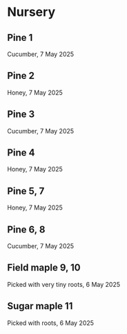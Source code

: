 # Nursery

## Pine 1
Cucumber, 7 May 2025

## Pine 2
Honey, 7 May 2025

## Pine 3
Cucumber, 7 May 2025

## Pine 4
Honey, 7 May 2025

## Pine 5, 7
Honey, 7 May 2025

## Pine 6, 8
Cucumber, 7 May 2025

## Field maple 9, 10
Picked with very tiny roots, 6 May 2025

## Sugar maple 11
Picked with roots, 6 May 2025

